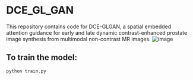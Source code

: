 # DCE_GL_GAN
This repository contains code for DCE-GLGAN, a spatial embedded attention guidance for early and late dynamic contrast-enhanced prostate image synthesis from multimodal non-contrast MR images.
![image](https://github.com/user-attachments/assets/ceff05d7-9ba5-418b-af52-556c3e808923)

## To train the model:
`python train.py`
